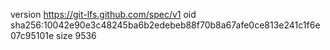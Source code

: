 version https://git-lfs.github.com/spec/v1
oid sha256:10042e90e3c48245ba6b2edebeb88f70b8a67afe0ce813e241c1f6e07c95101e
size 9536
